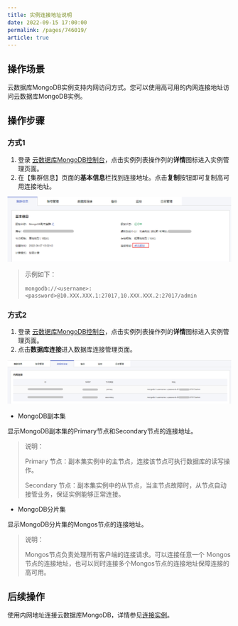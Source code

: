 ```yaml
---
title: 实例连接地址说明
date: 2022-09-15 17:00:00
permalink: /pages/746019/
article: true
---
```



## 操作场景

云数据库MongoDB实例支持内网访问方式。您可以使用高可用的内网连接地址访问云数据库MongoDB实例。

## 操作步骤

### 方式1

1. 登录 [云数据库MongoDB控制台](https://console.capitalonline.net/mongodb_v2)，点击实例列表操作列的**详情**图标进入实例管理页面。
2. 在【集群信息】页面的**基本信息**栏找到连接地址。点击**复制**按钮即可复制高可用连接地址。

![016](../../pic/016.png)

> 示例如下：
>
> ```
> mongodb://<username>:<password>@10.XXX.XXX.1:27017,10.XXX.XXX.2:27017/admin
> ```

### 方式2

1. 登录 [云数据库MongoDB控制台](https://console.capitalonline.net/mongodb_v2)，点击实例列表操作列的**详情**图标进入实例管理页面。
2. 点击**数据库连接**进入数据库连接管理页面。

![017](../../pic/017.png)

- MongoDB副本集

显示MongoDB副本集的Primary节点和Secondary节点的连接地址。

> 说明：
>
> Primary 节点：副本集实例中的主节点，连接该节点可执行数据库的读写操作。
>
> Secondary 节点：副本集实例中的从节点，当主节点故障时，从节点自动接管业务，保证实例能够正常连接。

- MongoDB分片集

显示MongoDB分片集的Mongos节点的连接地址。

> 说明：
>
> Mongos节点负责处理所有客户端的连接请求。可以连接任意一个 Ｍongos 节点的连接地址，也可以同时连接多个Mongos节点的连接地址保障连接的高可用。

## 后续操作

使用内网地址连接云数据库MongoDB，详情参见[连接实例](./../02.管理实例/01.连接实例.md)。
